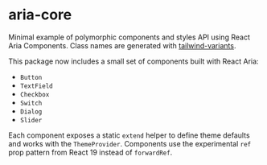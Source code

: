 # aria-core

Minimal example of polymorphic components and styles API using React Aria Components.
Class names are generated with [tailwind-variants](https://github.com/nextui-org/tailwind-variants).

This package now includes a small set of components built with React Aria:

- `Button`
- `TextField`
- `Checkbox`
- `Switch`
- `Dialog`
- `Slider`

Each component exposes a static `extend` helper to define theme defaults and works with the `ThemeProvider`.
Components use the experimental `ref` prop pattern from React 19 instead of `forwardRef`.
